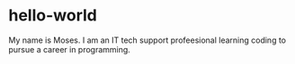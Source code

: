 # hello-world
My name is Moses. I am an IT tech support profeesional learning coding to pursue a career in programming.
